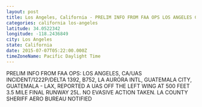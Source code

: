 ```yaml
---
layout: post
title: Los Angeles, California - PRELIM INFO FROM FAA OPS LOS ANGELES CA UAS INCIDENT 1222P DELTA 1392 B752 LA
categories: california los-angeles
latitude: 34.0522342
longitude: -118.2436849
city: Los Angeles
state: California
date: 2015-07-07T05:22:00.000Z
timeZoneName: Pacific Daylight Time
---
```


PRELIM INFO FROM FAA OPS: LOS ANGELES, CA/UAS INCIDENT/1222P/DELTA 1392, B752, LA AURORA INTL, GUATEMALA CITY, GUATEMALA - LAX, REPORTED A UAS OFF THE LEFT WING AT 500 FEET 3.5 MILE FINAL RUNWAY 25L. NO EVASIVE ACTION TAKEN. LA COUNTY SHERIFF AERO BUREAU NOTIFIED 